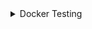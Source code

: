 <details>
<summary>Docker Testing</summary>
  
### Dockerfile Directory Structure:)

```

├── opencv/               # OpenCV source code repo
│   ├── Dockerfile        # Dockerfile placed inside the opencv folder
│   ├── index.py          # Python script to be tested
│   ├── 32.png            # Image file to be used in the Python script
│   └── ...               # Other OpenCV repo files and folders
```

### Dockerfile:

```Dockerfile
# Use Python 3.10 as a base image
FROM python:3.10-slim

# Install dependencies to build OpenCV
RUN apt-get update && apt-get install -y \
    build-essential \
    cmake \
    git \
    python3-dev \
    libgtk-3-dev \
    pkg-config \
    libavcodec-dev \
    libavformat-dev \
    libswscale-dev \
    libtbbmalloc2 \
    libtbb-dev \
    libjpeg-dev \
    libpng-dev \
    libtiff-dev \
    libv4l-dev \
    libxvidcore-dev \
    libx264-dev \
    libatlas-base-dev \
    gfortran \
    libgl1-mesa-glx \
    libglib2.0-0 \
    && apt-get clean

# Set the working directory in the container
WORKDIR /app

# Copy your OpenCV repo into the Docker container
COPY ./ /app/opencv

# Install NumPy (required by OpenCV and your script)
RUN pip install numpy

# Build OpenCV from your modified source, ensuring Python bindings are built
WORKDIR /app/opencv
RUN mkdir build && cd build \
    && cmake -D CMAKE_BUILD_TYPE=Release \
             -D CMAKE_INSTALL_PREFIX=/usr/local \
             -D BUILD_opencv_python3=ON \
             -D BUILD_opencv_gapi=OFF \
             -D PYTHON_EXECUTABLE=$(which python3) \
    .. \
    && make -j$(nproc) \
    && make install

# Set the working directory to where the Python script is
WORKDIR /app

COPY ./index.py /app/index.py
COPY ./32.png /app/32.png

# Run the Python script
CMD ["python3", "/app/index.py"]

```

### Caution :

- Replace the following lines in index.py:

```python
cv2.imshow("src", src)
cv2.imshow("dst1", dst1)
cv2.imshow("dst2", dst2)
cv2.waitKey()
cv2.destroyAllWindows()
```

With:

```python
cv2.imwrite("src.png", src)
cv2.imwrite("dst1.png", dst1)
cv2.imwrite("dst2.png", dst2)
```
- This will save the images to files, and you can view them later.

### Steps to Build and Run:

1. **Build the Docker image**:
   ```bash
   docker build -t opencv-test .
   ```

2. **Run the Docker container**:
   ```bash
   docker run -v /Users/sankarsanbisoyi/Desktop/Lex/opencv:/app opencv-test

   ```
